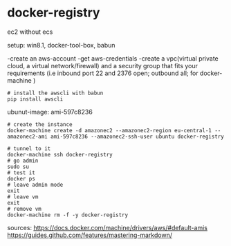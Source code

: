 # docker-registry
ec2 without ecs

setup: win8.1, docker-tool-box, babun

-create an aws-account
-get aws-credentials
-create a vpc(virtual private cloud, a virtual network/firewall) and a security group that fits your requirements
(i.e inbound port 22 and 2376 open; outbound all; for docker-machine )

```shell
# install the awscli with babun
pip install awscli
```

ubunut-image: ami-597c8236

```shell
# create the instance
docker-machine create -d amazonec2 --amazonec2-region eu-central-1 --amazonec2-ami ami-597c8236 --amazonec2-ssh-user ubuntu docker-registry

```

```shell
# tunnel to it
docker-machine ssh docker-registry
# go admin
sudo su
# test it
docker ps
# leave admin mode
exit
# leave vm
exit
# remove vm
docker-machine rm -f -y docker-registry
```






sources:
https://docs.docker.com/machine/drivers/aws/#default-amis
https://guides.github.com/features/mastering-markdown/

